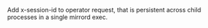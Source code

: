 Add x-session-id to operator request, that is persistent across child processes in a single mirrord exec.
